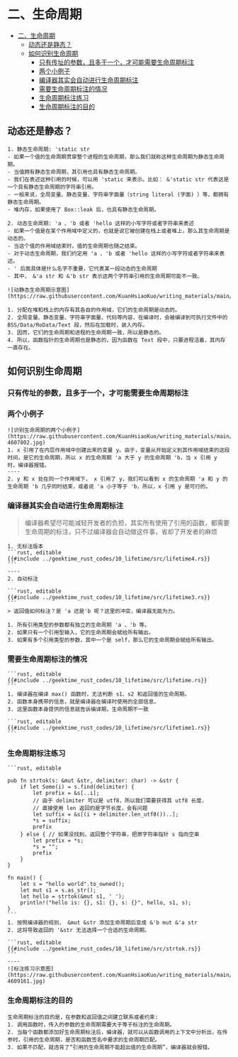 # 二、生命周期

<!--ts-->
* [二、生命周期](#二生命周期)
   * [动态还是静态？](#动态还是静态)
   * [如何识别生命周期](#如何识别生命周期)
      * [只有传址的参数，且多于一个，才可能需要生命周期标注](#只有传址的参数且多于一个才可能需要生命周期标注)
      * [两个小例子](#两个小例子)
      * [编译器其实会自动进行生命周期标注](#编译器其实会自动进行生命周期标注)
      * [需要生命周期标注的情况](#需要生命周期标注的情况)
      * [生命周期标注练习](#生命周期标注练习)
      * [生命周期标注的目的](#生命周期标注的目的)

<!-- Created by https://github.com/ekalinin/github-markdown-toc -->
<!-- Added by: runner, at: Wed Oct 19 08:52:53 UTC 2022 -->

<!--te-->

## 动态还是静态？

~~~admonish info title='动态/静态生命周期定义与表示方式' collapsible=true
1. 静态生命周期: 'static str
- 如果一个值的生命周期贯穿整个进程的生命周期，那么我们就称这种生命周期为静态生命周期。
- 当值拥有静态生命周期，其引用也具有静态生命周期。
- 我们在表述这种引用的时候，可以用 'static 来表示。比如： &'static str 代表这是一个具有静态生命周期的字符串引用。
- 一般来说，全局变量、静态变量、字符串字面量（string literal (字面) ）等，都拥有静态生命周期。
- 堆内存，如果使用了 Box::leak 后，也具有静态生命周期。

2. 动态生命周期: 'a 、'b 或者 'hello 这样的小写字符或者字符串来表述
- 如果一个值是在某个作用域中定义的，也就是说它被创建在栈上或者堆上，那么其生命周期是动态的。
- 当这个值的作用域结束时，值的生命周期也随之结束。
- 对于动态生命周期，我们约定用 'a 、'b 或者 'hello 这样的小写字符或者字符串来表述。 
- ' 后面具体是什么名字不重要，它代表某一段动态的生命周期
- 其中， &'a str 和 &'b str 表示这两个字符串引用的生命周期可能不一致。
~~~

~~~admonish info title='动静态生命周期示意图' collapsible=true
![动静态生命周期示意图](https://raw.githubusercontent.com/KuanHsiaoKuo/writing_materials/main/imgs/10%EF%BD%9C%E7%94%9F%E5%91%BD%E5%91%A8%E6%9C%9F%EF%BC%9A%E4%BD%A0%E5%88%9B%E5%BB%BA%E7%9A%84%E5%80%BC%E7%A9%B6%E7%AB%9F%E8%83%BD%E6%B4%BB%E5%A4%9A%E4%B9%85%EF%BC%9F.jpg)

1. 分配在堆和栈上的内存有其各自的作用域，它们的生命周期是动态的。
2. 全局变量、静态变量、字符串字面量、代码等内容，在编译时，会被编译到可执行文件中的 BSS/Data/RoData/Text 段，然后在加载时，装入内存。
3. 因而，它们的生命周期和进程的生命周期一致，所以是静态的。
4. 所以，函数指针的生命周期也是静态的，因为函数在 Text 段中，只要进程活着，其内存一直存在。
~~~

## 如何识别生命周期

### 只有传址的参数，且多于一个，才可能需要生命周期标注

### 两个小例子

~~~admonish info title='两个小例子' collapsible=true
![识别生命周期的两个小例子](https://raw.githubusercontent.com/KuanHsiaoKuo/writing_materials/main/imgs/10%EF%BD%9C%E7%94%9F%E5%91%BD%E5%91%A8%E6%9C%9F%EF%BC%9A%E4%BD%A0%E5%88%9B%E5%BB%BA%E7%9A%84%E5%80%BC%E7%A9%B6%E7%AB%9F%E8%83%BD%E6%B4%BB%E5%A4%9A%E4%B9%85%EF%BC%9F-4607802.jpg)
1. x 引用了在内层作用域中创建出来的变量 y。由于，变量从开始定义到其作用域结束的这段时间，是它的生命周期，所以 x 的生命周期 'a 大于 y 的生命周期 'b，当 x 引用 y 时，编译器报错。
----
2. y 和 x 处在同一个作用域下， x 引用了 y，我们可以看到 x 的生命周期 'a 和 y 的生命周期 'b 几乎同时结束，或者说 'a 小于等于 'b，所以，x 引用 y 是可行的。
~~~

### 编译器其实会自动进行生命周期标注

> 编译器希望尽可能减轻开发者的负担，其实所有使用了引用的函数，都需要生命周期的标注，只不过编译器会自动做这件事，省却了开发者的麻烦

~~~admonish info title='编译器自动进行生命周期标注' collapsible=true
1. 无标注版本
```rust, editable
{{#include ../geektime_rust_codes/10_lifetime/src/lifetime4.rs}}
```
----
2. 自动标注

```rust, editable
{{#include ../geektime_rust_codes/10_lifetime/src/lifetime3.rs}}
```
> 返回值如何标注？是 'a 还是'b 呢？这里的冲突，编译器无能为力。
~~~

~~~admonish info title='自动标注规则' collapsible=true
1. 所有引用类型的参数都有独立的生命周期 'a 、'b 等。
2. 如果只有一个引用型输入，它的生命周期会赋给所有输出。
3. 如果有多个引用类型的参数，其中一个是 self，那么它的生命周期会赋给所有输出。
~~~

### 需要生命周期标注的情况

~~~admonish info title='missing lifetime specifier' collapsible=true
```rust, editable
{{#include ../geektime_rust_codes/10_lifetime/src/lifetime.rs}}
```
1. 编译器在编译 max() 函数时，无法判断 s1、s2 和返回值的生命周期。
2. 函数本身携带的信息，就是编译器在编译时使用的全部信息。
3. 这里函数本身提供的信息就告诉编译期，生命周期不一致
~~~

~~~admonish info title='添加生命周期标注即可编译通过' collapsible=true
```rust, editable
{{#include ../geektime_rust_codes/10_lifetime/src/lifetime1.rs}}
```
~~~

### 生命周期标注练习

~~~admonish info title='标注练习题' collapsible=true
```rust, editable

pub fn strtok(s: &mut &str, delimiter: char) -> &str {
    if let Some(i) = s.find(delimiter) {
        let prefix = &s[..i];
        // 由于 delimiter 可以是 utf8，所以我们需要获得其 utf8 长度，
        // 直接使用 len 返回的是字节长度，会有问题
        let suffix = &s[(i + delimiter.len_utf8())..];
        *s = suffix;
        prefix
    } else { // 如果没找到，返回整个字符串，把原字符串指针 s 指向空串
        let prefix = *s;
        *s = "";
        prefix
    }
}

fn main() {
    let s = "hello world".to_owned();
    let mut s1 = s.as_str();
    let hello = strtok(&mut s1, ' ');
    println!("hello is: {}, s1: {}, s: {}", hello, s1, s);
}
```
1. 按照编译器的规则， &mut &str 添加生命周期后变成 &'b mut &'a str
2. 这将导致返回的 '&str 无法选择一个合适的生命周期。
~~~

~~~admonish info title='标注练习题参考' collapsible=true
```rust, editable
{{#include ../geektime_rust_codes/10_lifetime/src/strtok.rs}}
```
----
![标注练习示意图](https://raw.githubusercontent.com/KuanHsiaoKuo/writing_materials/main/imgs/10%EF%BD%9C%E7%94%9F%E5%91%BD%E5%91%A8%E6%9C%9F%EF%BC%9A%E4%BD%A0%E5%88%9B%E5%BB%BA%E7%9A%84%E5%80%BC%E7%A9%B6%E7%AB%9F%E8%83%BD%E6%B4%BB%E5%A4%9A%E4%B9%85%EF%BC%9F-4609161.jpg)
~~~

### 生命周期标注的目的

~~~admonish info title='生命周期标注的目的是，在参数和返回值之间建立联系或者约束' collapsible=true
生命周期标注的目的是，在参数和返回值之间建立联系或者约束:
1. 调用函数时，传入的参数的生命周期需要大于等于标注的生命周期。
2. 当每个函数都添加好生命周期标注后，编译器，就可以从函数调用的上下文中分析出，在传参时，引用的生命周期，是否和函数签名中要求的生命周期匹配。
3. 如果不匹配，就违背了“引用的生命周期不能超出值的生命周期”，编译器就会报错。
~~~

